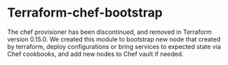# Terraform-chef-bootstrap

The chef provisioner has been discontinued, and removed in Terraform version 0.15.0.
We created this module to bootstrap new node that created by terraform, deploy configurations or bring services to expected state via Chef cookbooks, and add new nodes to Chef vault if needed.